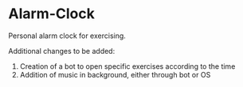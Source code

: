 # Alarm-Clock
Personal alarm clock for exercising.


Additional changes to be added:
1. Creation of a bot to open specific exercises according to the time
2. Addition of music in background, either through bot or OS


